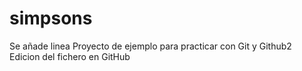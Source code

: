 # simpsons

Se añade linea
Proyecto de ejemplo para practicar con Git y Github2
Edicion del fichero en GitHub

